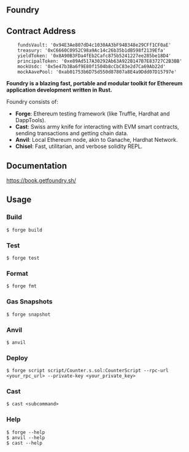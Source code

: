 ## Foundry

## Contract Address
```text
    fundsVault: '0x94E3Ae807dD4c1030AA3bF94B348e29CFf1CF0aE'
    treasury: '0xC6660C0952C98a9Ac14c26b35b1dB598f2139Efa'
    yieldToken: '0x8A90B3FDa4fEb2Cafc875b5241227ee285be18D4'
    principalToken: '0xe89Ad517A30292Ab63A922B147B7E83727C2B3BB'
    mockUsdc: '0x5e47b3Ba6f9E80f1504b8cCbC83e2d7Ca69Ab22d'
    mockAavePool: '0xab01753b6D75d550d87807a8E4a9Ddd07D15797e'
```


**Foundry is a blazing fast, portable and modular toolkit for Ethereum application development written in Rust.**

Foundry consists of:

-   **Forge**: Ethereum testing framework (like Truffle, Hardhat and DappTools).
-   **Cast**: Swiss army knife for interacting with EVM smart contracts, sending transactions and getting chain data.
-   **Anvil**: Local Ethereum node, akin to Ganache, Hardhat Network.
-   **Chisel**: Fast, utilitarian, and verbose solidity REPL.

## Documentation

https://book.getfoundry.sh/

## Usage

### Build

```shell
$ forge build
```

### Test

```shell
$ forge test
```

### Format

```shell
$ forge fmt
```

### Gas Snapshots

```shell
$ forge snapshot
```

### Anvil

```shell
$ anvil
```

### Deploy

```shell
$ forge script script/Counter.s.sol:CounterScript --rpc-url <your_rpc_url> --private-key <your_private_key>
```

### Cast

```shell
$ cast <subcommand>
```

### Help

```shell
$ forge --help
$ anvil --help
$ cast --help
```
